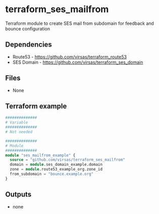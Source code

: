 # terraform_ses_mailfrom

Terraform module to create SES mail from subdomain for feedback and bounce configuration

##  Dependencies

- Route53 - <https://github.com/virsas/terraform_route53>
- SES Domain - <https://github.com/virsas/terraform_ses_domain>

## Files

- None

## Terraform example

``` terraform
##############
# Variable
##############
# Not needed

##############
# Module
##############
module "ses_mailfrom_example" {
  source = "github.com/virsas/terraform_ses_mailfrom"
  domain = module.ses_domain_example.domain
  zone = module.route53_example_org.zone_id
  from_subdomain = "bounce.example.org"
}
```

## Outputs

- none